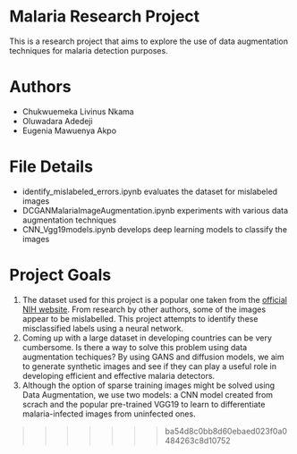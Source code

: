 
# Malaria Research Project
This is a research project that aims to explore the use of data augmentation techniques for malaria detection purposes.

# Authors
- Chukwuemeka Livinus Nkama
- Oluwadara Adedeji
- Eugenia Mawuenya Akpo

# File Details
- identify_mislabeled_errors.ipynb evaluates the dataset for mislabeled images
- DCGANMalariaImageAugmentation.ipynb experiments with various data augmentation techniques
- CNN_Vgg19models.ipynb develops deep learning models to classify the images


# Project Goals
1. The dataset used for this project is a popular one taken from the [official NIH website](https://ceb.nlm.nih.gov/repositories/malaria-datasets/). From research
   by other authors, some of the images appear to be mislabelled. This project attempts to identify these misclassified labels using a neural network.
2. Coming up with a large dataset in developing countries can be very cumbersome. Is there a way to solve this problem using data augmentation techiques?
   By using GANS and diffusion models, we aim to generate synthetic images and see if they can play a useful role in developing efficient and effective malaria
   detectors.
3. Although the option of sparse training images might be solved using Data Augmentation, we use two models: a CNN model created from scrach and the popular 
   pre-trained VGG19 to learn to differentiate malaria-infected images from uninfected ones.
>>>>>>> ba54d8c0bb8d60ebaed023f0a0484263c8d10752
